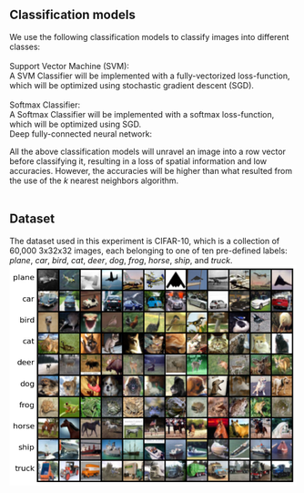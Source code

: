 ## Classification models
We use the following classification models to classify images into different classes: <br /><br />
Support Vector Machine (SVM): <br />
A SVM Classifier will be implemented with a fully-vectorized loss-function, which will be optimized using stochastic gradient descent (SGD). <br /><br />
Softmax Classifier: <br />
A Softmax Classifier will be implemented with a softmax loss-function, which will be optimized using SGD. <br />
Deep fully-connected neural network: <br />

All the above classification models will unravel an image into a row vector before classifying it, resulting in a loss of spatial information and low accuracies. However, the accuracies will be higher than what resulted from the use of the _k_ nearest neighbors algorithm. <br /><br />

## Dataset
The dataset used in this experiment is CIFAR-10, which is a collection of 60,000 3x32x32 images, each belonging to one of ten pre-defined labels: _plane_, _car_, _bird_, _cat_, _deer_, _dog_, _frog_, _horse_, _ship_, and _truck_. <br />
![](https://github.com/rprasan/Computer-Vision/blob/main/1.%20k%20Nearest%20Neighbors/Capture.PNG) <br />
